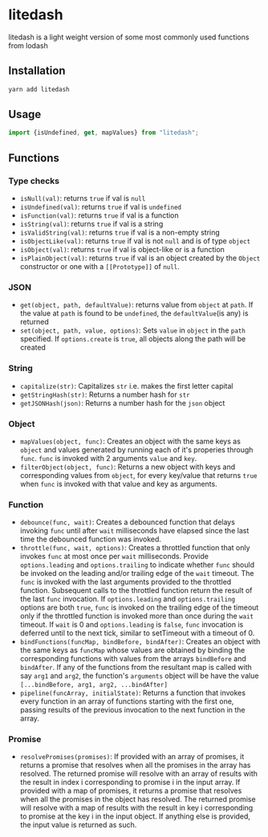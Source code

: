 # litedash

litedash is a light weight version of some most commonly used functions from lodash

## Installation

```Javascript
yarn add litedash
```

## Usage

```Javascript
import {isUndefined, get, mapValues} from "litedash";
```

## Functions

### Type checks

* `isNull(val)`: returns `true` if val is `null`
* `isUndefined(val)`: returns `true` if val is `undefined`
* `isFunction(val)`: returns `true` if val is a function
* `isString(val)`: returns `true` if val is a string
* `isValidString(val)`: returns `true` if val is a non-empty string
* `isObjectLike(val)`: returns `true` if val is not `null` and is of type `object`
* `isObject(val)`: returns `true` if val is object-like or is a function
* `isPlainObject(val)`: returns `true` if val is an object created by the `Object` constructor or one with a `[[Prototype]]` of `null`.

### JSON

* `get(object, path, defaultValue)`: returns value from `object` at `path`. If the value at `path` is found to be `undefined`, the `defaultValue`(is any) is returned
* `set(object, path, value, options)`: Sets `value` in `object` in the `path` specified. If `options.create` is `true`, all objects along the path will be created

### String

* `capitalize(str)`: Capitalizes `str` i.e. makes the first letter capital
* `getStringHash(str)`: Returns a number hash for `str`
* `getJSONHash(json)`: Returns a number hash for the `json` object

### Object

* `mapValues(object, func)`: Creates an object with the same keys as `object` and values generated by running each of it's properies through `func`. `func` is invoked with 2 arguments `value` and `key`.
* `filterObject(object, func)`: Returns a new object with keys and corresponding values from `object`, for every key/value that returns `true` when `func` is invoked with that value and key as arguments.

### Function

* `debounce(func, wait)`: Creates a debounced function that delays invoking `func` until after `wait` milliseconds have elapsed since the last time the debounced function was invoked.
* `throttle(func, wait, options)`: Creates a throttled function that only invokes `func` at most once per `wait` milliseconds. Provide `options.leading` and `options.trailing` to indicate whether `func` should be invoked on the leading and/or trailing edge of the `wait` timeout. The `func` is invoked with the last arguments provided to the throttled function. Subsequent calls to the throttled function return the result of the last `func` invocation. If `options.leading` and `options.trailing` options are both `true`, `func` is invoked on the trailing edge of the timeout only if the throttled function is invoked more than once during the `wait` timeout. If `wait` is 0 and `options.leading` is `false`, `func` invocation is deferred until to the next tick, similar to setTimeout with a timeout of 0.
* `bindFunctions(funcMap, bindBefore, bindAfter)`: Creates an object with the same keys as `funcMap` whose values are obtained by binding the corresponding functions with values from the arrays `bindBefore` and `bindAfter`. If any of the functions from the resultant map is called with say `arg1` and `arg2`, the function's `arguments` object will be have the value `[...bindBefore, arg1, arg2, ...bindAfter]`
* `pipeline(funcArray, initialState)`: Returns a function that invokes every function in an array of functions starting with the first one, passing results of the previous invocation to the next function in the array.

### Promise

* `resolvePromises(promises)`: If provided with an array of promises, it returns a promise that resolves when all the promises in the array has resolved. The returned promise will resolve with an array of results with the result in index i corresponding to promise i in the input array. If provided with a map of promises, it returns a promise that resolves when all the promises in the object has resolved. The returned promise will resolve with a map of results with the result in key i corresponding to promise at the key i in the input object. If anything else is provided, the input value is returned as such.
